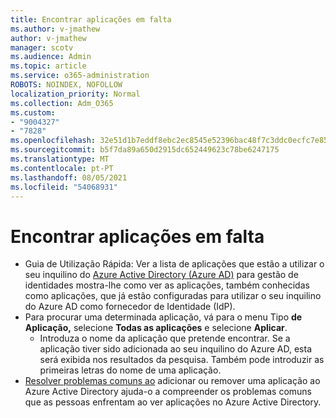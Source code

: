 ```yaml
---
title: Encontrar aplicações em falta
ms.author: v-jmathew
author: v-jmathew
manager: scotv
ms.audience: Admin
ms.topic: article
ms.service: o365-administration
ROBOTS: NOINDEX, NOFOLLOW
localization_priority: Normal
ms.collection: Adm_O365
ms.custom:
- "9004327"
- "7828"
ms.openlocfilehash: 32e51d1b7eddf8ebc2ec8545e52396bac48f7c3ddc0ecfc7e85aea50ed5c452a
ms.sourcegitcommit: b5f7da89a650d2915dc652449623c78be6247175
ms.translationtype: MT
ms.contentlocale: pt-PT
ms.lasthandoff: 08/05/2021
ms.locfileid: "54068931"
---
```

# <a name="find-missing-applications"></a>Encontrar aplicações em falta

- Guia de Utilização Rápida: Ver a lista de aplicações que estão a utilizar o seu inquilino do [Azure Active Directory (Azure AD)](https://docs.microsoft.com/azure/active-directory/manage-apps/view-applications-portal) para gestão de identidades mostra-lhe como ver as aplicações, também conhecidas como aplicações, que já estão configuradas para utilizar o seu inquilino do Azure AD como fornecedor de Identidade (IdP).
- Para procurar uma determinada aplicação, vá para o menu Tipo **de Aplicação,** selecione **Todas as aplicações** e selecione **Aplicar**.
  - Introduza o nome da aplicação que pretende encontrar. Se a aplicação tiver sido adicionada ao seu inquilino do Azure AD, esta será exibida nos resultados da pesquisa. Também pode introduzir as primeiras letras do nome de uma aplicação.
- [Resolver problemas comuns ao](https://docs.microsoft.com/azure/active-directory/manage-apps/troubleshoot-adding-apps) adicionar ou remover uma aplicação ao Azure Active Directory ajuda-o a compreender os problemas comuns que as pessoas enfrentam ao ver aplicações no Azure Active Directory.
